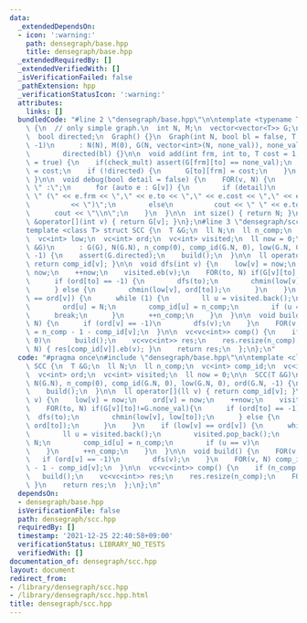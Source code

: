 ```yaml
---
data:
  _extendedDependsOn:
  - icon: ':warning:'
    path: densegraph/base.hpp
    title: densegraph/base.hpp
  _extendedRequiredBy: []
  _extendedVerifiedWith: []
  _isVerificationFailed: false
  _pathExtension: hpp
  _verificationStatusIcon: ':warning:'
  attributes:
    links: []
  bundledCode: "#line 2 \"densegraph/base.hpp\"\n\ntemplate <typename T> struct Graph\
    \ {\n  // only simple graph.\n  int N, M;\n  vector<vector<T>> G;\n  T none_val;\n\
    \  bool directed;\n  Graph() {}\n  Graph(int N, bool bl = false, T none_val =\
    \ -1)\n      : N(N), M(0), G(N, vector<int>(N, none_val)), none_val(none_val),\n\
    \        directed(bl) {}\n\n  void add(int frm, int to, T cost = 1, bool check_mult\
    \ = true) {\n    if(check_mult) assert(G[frm][to] == none_val);\n    G[frm][to]\
    \ = cost;\n    if (!directed) {\n      G[to][frm] = cost;\n    }\n    ++M;\n \
    \ }\n\n  void debug(bool detail = false) {\n    FOR(v, N) {\n      cout << v <<\
    \ \" :\";\n      for (auto e : G[v]) {\n        if (detail)\n          cout <<\
    \ \" (\" << e.frm << \",\" << e.to << \",\" << e.cost << \",\" << e.id\n     \
    \          << \")\";\n        else\n          cout << \" \" << e.to;\n      }\n\
    \      cout << \"\\n\";\n    }\n  }\n\n  int size() { return N; }\n  vector<T>\
    \ &operator[](int v) { return G[v]; }\n};\n#line 3 \"densegraph/scc.hpp\"\n\n\
    template <class T> struct SCC {\n  T &G;\n  ll N;\n  ll n_comp;\n  vc<int> comp_id;\n\
    \  vc<int> low;\n  vc<int> ord;\n  vc<int> visited;\n  ll now = 0;\n\n  SCC(T\
    \ &G)\n      : G(G), N(G.N), n_comp(0), comp_id(G.N, 0), low(G.N, 0), ord(G.N,\
    \ -1) {\n    assert(G.directed);\n    build();\n  }\n\n  ll operator[](ll v) {\
    \ return comp_id[v]; }\n\n  void dfs(int v) {\n    low[v] = now;\n    ord[v] =\
    \ now;\n    ++now;\n    visited.eb(v);\n    FOR(to, N) if(G[v][to]!=G.none_val){\n\
    \      if (ord[to] == -1) {\n        dfs(to);\n        chmin(low[v], low[to]);\n\
    \      } else {\n        chmin(low[v], ord[to]);\n      }\n    }\n    if (low[v]\
    \ == ord[v]) {\n      while (1) {\n        ll u = visited.back();\n        visited.pop_back();\n\
    \        ord[u] = N;\n        comp_id[u] = n_comp;\n        if (u == v)\n    \
    \      break;\n      }\n      ++n_comp;\n    }\n  }\n\n  void build() {\n    FOR(v,\
    \ N) {\n      if (ord[v] == -1)\n        dfs(v);\n    }\n    FOR(v, N) comp_id[v]\
    \ = n_comp - 1 - comp_id[v];\n  }\n\n  vc<vc<int>> comp() {\n    if (n_comp ==\
    \ 0)\n      build();\n    vc<vc<int>> res;\n    res.resize(n_comp);\n    FOR(v,\
    \ N) { res[comp_id[v]].eb(v); }\n    return res;\n  };\n};\n"
  code: "#pragma once\n#include \"densegraph/base.hpp\"\n\ntemplate <class T> struct\
    \ SCC {\n  T &G;\n  ll N;\n  ll n_comp;\n  vc<int> comp_id;\n  vc<int> low;\n\
    \  vc<int> ord;\n  vc<int> visited;\n  ll now = 0;\n\n  SCC(T &G)\n      : G(G),\
    \ N(G.N), n_comp(0), comp_id(G.N, 0), low(G.N, 0), ord(G.N, -1) {\n    assert(G.directed);\n\
    \    build();\n  }\n\n  ll operator[](ll v) { return comp_id[v]; }\n\n  void dfs(int\
    \ v) {\n    low[v] = now;\n    ord[v] = now;\n    ++now;\n    visited.eb(v);\n\
    \    FOR(to, N) if(G[v][to]!=G.none_val){\n      if (ord[to] == -1) {\n      \
    \  dfs(to);\n        chmin(low[v], low[to]);\n      } else {\n        chmin(low[v],\
    \ ord[to]);\n      }\n    }\n    if (low[v] == ord[v]) {\n      while (1) {\n\
    \        ll u = visited.back();\n        visited.pop_back();\n        ord[u] =\
    \ N;\n        comp_id[u] = n_comp;\n        if (u == v)\n          break;\n  \
    \    }\n      ++n_comp;\n    }\n  }\n\n  void build() {\n    FOR(v, N) {\n   \
    \   if (ord[v] == -1)\n        dfs(v);\n    }\n    FOR(v, N) comp_id[v] = n_comp\
    \ - 1 - comp_id[v];\n  }\n\n  vc<vc<int>> comp() {\n    if (n_comp == 0)\n   \
    \   build();\n    vc<vc<int>> res;\n    res.resize(n_comp);\n    FOR(v, N) { res[comp_id[v]].eb(v);\
    \ }\n    return res;\n  };\n};\n"
  dependsOn:
  - densegraph/base.hpp
  isVerificationFile: false
  path: densegraph/scc.hpp
  requiredBy: []
  timestamp: '2021-12-25 22:40:58+09:00'
  verificationStatus: LIBRARY_NO_TESTS
  verifiedWith: []
documentation_of: densegraph/scc.hpp
layout: document
redirect_from:
- /library/densegraph/scc.hpp
- /library/densegraph/scc.hpp.html
title: densegraph/scc.hpp
---
```

